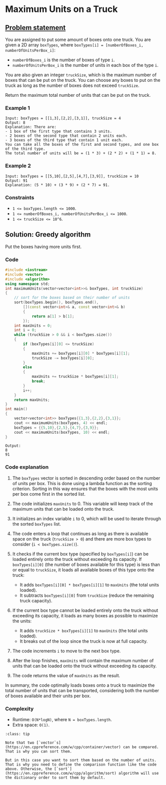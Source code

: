 # Maximum Units on a Truck

## [Problem statement](https://leetcode.com/problems/maximum-units-on-a-truck/)


You are assigned to put some amount of boxes onto one truck. You are given a 2D array `boxTypes`, where `boxTypes[i] = [numberOfBoxes_i, numberOfUnitsPerBox_i]`:

* `numberOfBoxes_i` is the number of boxes of type `i`.
* `numberOfUnitsPerBox_i` is the number of units in each box of the type `i`.

You are also given an integer `truckSize`, which is the maximum number of boxes that can be put on the truck. You can choose any boxes to put on the truck as long as the number of boxes does not exceed `truckSize`.

Return the maximum total number of units that can be put on the truck.

### Example 1
```text
Input: boxTypes = [[1,3],[2,2],[3,1]], truckSize = 4
Output: 8
Explanation: There are:
- 1 box of the first type that contains 3 units.
- 2 boxes of the second type that contain 2 units each.
- 3 boxes of the third type that contain 1 unit each.
You can take all the boxes of the first and second types, and one box of the third type.
The total number of units will be = (1 * 3) + (2 * 2) + (1 * 1) = 8.
```

### Example 2
```text
Input: boxTypes = [[5,10],[2,5],[4,7],[3,9]], truckSize = 10
Output: 91
Explanation: (5 * 10) + (3 * 9) + (2 * 7) = 91.
``` 

### Constraints

* `1 <= boxTypes.length <= 1000`.
* `1 <= numberOfBoxes_i, numberOfUnitsPerBox_i <= 1000`.
* `1 <= truckSize <= 10^6`.

## Solution: Greedy algorithm
Put the boxes having more units first.

### Code
```cpp
#include <iostream>
#include <vector>
#include <algorithm>
using namespace std;
int maximumUnits(vector<vector<int>>& boxTypes, int truckSize) 
{
    // sort for the boxes based on their number of units
    sort(boxTypes.begin(), boxTypes.end(), 
        [](const vector<int>& a, const vector<int>& b) 
        {
            return a[1] > b[1];
        });
    int maxUnits = 0;
    int i = 0;
    while (truckSize > 0 && i < boxTypes.size()) 
    {
        if (boxTypes[i][0] <= truckSize) 
        {
            maxUnits += boxTypes[i][0] * boxTypes[i][1];
            truckSize -= boxTypes[i][0];
        } 
        else 
        {
            maxUnits += truckSize * boxTypes[i][1];
            break;
        }
        i++;
    }
    return maxUnits;
}
int main() 
{
    vector<vector<int>> boxTypes{{1,3},{2,2},{3,1}};
    cout << maximumUnits(boxTypes, 4) << endl;
    boxTypes = {{5,10},{2,5},{4,7},{3,9}};
    cout << maximumUnits(boxTypes, 10) << endl;
}
```
```text
Output:
8
91
```
### Code explanation

1. The `boxTypes` vector is sorted in descending order based on the number of units per box. This is done using a lambda function as the sorting criterion. Sorting in this way ensures that the boxes with the most units per box come first in the sorted list.

2. The code initializes `maxUnits` to 0. This variable will keep track of the maximum units that can be loaded onto the truck.

3. It initializes an index variable `i` to 0, which will be used to iterate through the sorted `boxTypes` list.

4. The code enters a loop that continues as long as there is available space on the truck (`truckSize > 0`) and there are more box types to consider (`i < boxTypes.size()`).

5. It checks if the current box type (specified by `boxTypes[i]`) can be loaded entirely onto the truck without exceeding its capacity. If `boxTypes[i][0]` (the number of boxes available for this type) is less than or equal to `truckSize`, it loads all available boxes of this type onto the truck:
   - It adds `boxTypes[i][0] * boxTypes[i][1]` to `maxUnits` (the total units loaded).
   - It subtracts `boxTypes[i][0]` from `truckSize` (reduce the remaining truck capacity).

6. If the current box type cannot be loaded entirely onto the truck without exceeding its capacity, it loads as many boxes as possible to maximize the units:
   - It adds `truckSize * boxTypes[i][1]` to `maxUnits` (the total units loaded).
   - It breaks out of the loop since the truck is now at full capacity.

7. The code increments `i` to move to the next box type.

8. After the loop finishes, `maxUnits` will contain the maximum number of units that can be loaded onto the truck without exceeding its capacity.

9. The code returns the value of `maxUnits` as the result.

In summary, the code optimally loads boxes onto a truck to maximize the total number of units that can be transported, considering both the number of boxes available and their units per box.

### Complexity
* Runtime: `O(N*logN)`, where `N = boxTypes.length`.
* Extra space: `O(1)`.

```{admonition} Modern C++ STL notes
:class: tip

Note that two [`vector`s](https://en.cppreference.com/w/cpp/container/vector) can be compared. That is why you can sort them.

But in this case you want to sort them based on the number of units. That is why you need to define the comparison function like the code above. Otherwise, the [`sort`](https://en.cppreference.com/w/cpp/algorithm/sort) algorithm will use the dictionary order to sort them by default.  

```